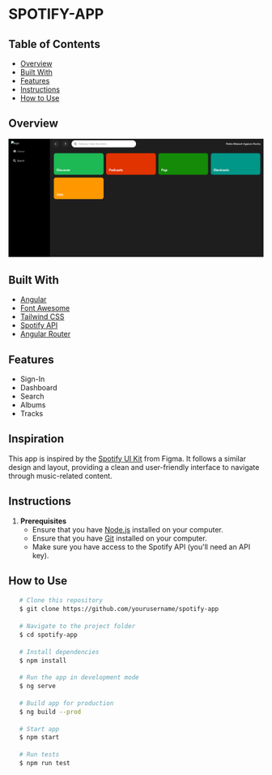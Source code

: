 
# SPOTIFY-APP

## Table of Contents
- [Overview](#overview)
- [Built With](#built-with)
- [Features](#features)
- [Instructions](#instructions)
- [How to Use](#how-to-use)

## Overview
<!-- ![Auth](./src/assets/images/Diapositiva1.PNG)
![Dashboard](./src/assets/images/Diapositiva2.PNG) -->
![Search](/public/assets/images/search-init.PNG)

## Built With
- [Angular](https://angular.io/)
- [Font Awesome](https://fontawesome.com/)
- [Tailwind CSS](https://tailwindcss.com/)
- [Spotify API](https://developer.spotify.com/)
- [Angular Router](https://angular.io/guide/router)

## Features
- Sign-In
- Dashboard
- Search
- Albums
- Tracks

## Inspiration
This app is inspired by the [Spotify UI Kit](https://www.figma.com/design/eFrlbCLS6zHD9xGj7RmSse/Spotify-UI---Free-UI-Kit-(Recreated)-(Community)?node-id=0-346&t=1BPhx9bfPPgAnpI6-0) from Figma. It follows a similar design and layout, providing a clean and user-friendly interface to navigate through music-related content.

## Instructions

1. **Prerequisites**
   - Ensure that you have [Node.js](https://nodejs.org/es/) installed on your computer.
   - Ensure that you have [Git](https://git-scm.com/downloads) installed on your computer.
   - Make sure you have access to the Spotify API (you'll need an API key).

## How to Use

```bash
   # Clone this repository
   $ git clone https://github.com/yourusername/spotify-app

   # Navigate to the project folder
   $ cd spotify-app

   # Install dependencies
   $ npm install 

   # Run the app in development mode
   $ ng serve

   # Build app for production
   $ ng build --prod

   # Start app
   $ npm start

   # Run tests
   $ npm run test
```